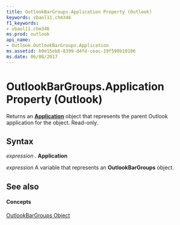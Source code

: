 ```yaml
---
title: OutlookBarGroups.Application Property (Outlook)
keywords: vbaol11.chm346
f1_keywords:
- vbaol11.chm346
ms.prod: outlook
api_name:
- Outlook.OutlookBarGroups.Application
ms.assetid: b9e15eb6-8399-d4fd-ceac-19f590b10106
ms.date: 06/08/2017
---
```



# OutlookBarGroups.Application Property (Outlook)

Returns an  **[Application](application-object-outlook.md)** object that represents the parent Outlook application for the object. Read-only.


## Syntax

 _expression_ . **Application**

 _expression_ A variable that represents an **OutlookBarGroups** object.


## See also


#### Concepts


[OutlookBarGroups Object](outlookbargroups-object-outlook.md)

